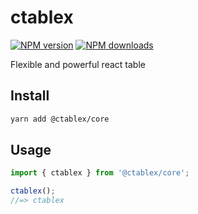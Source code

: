 # ctablex

[![NPM version](https://badgen.net/npm/v/@ctablex/core)](https://npmjs.com/package/@ctablex/core)
[![NPM downloads](https://badgen.net/npm/dm/@ctablex/core)](https://npmjs.com/package/@ctablex/core)

Flexible and powerful react table

## Install

```bash
yarn add @ctablex/core
```

## Usage

```js
import { ctablex } from '@ctablex/core';

ctablex();
//=> ctablex
```
